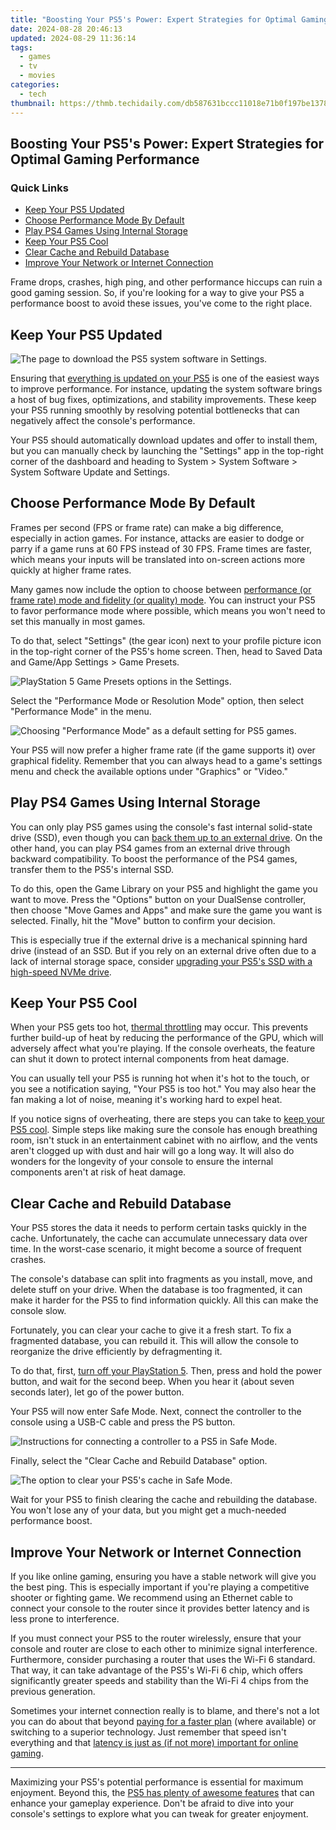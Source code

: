 ```yaml
---
title: "Boosting Your PS5's Power: Expert Strategies for Optimal Gaming Performance"
date: 2024-08-28 20:46:13
updated: 2024-08-29 11:36:14
tags:
  - games
  - tv
  - movies
categories:
  - tech
thumbnail: https://thmb.techidaily.com/db587631bccc11018e71b0f197be1378b7d1dbbecd5a463368074dbdb88b8238.jpg
---
```


## Boosting Your PS5's Power: Expert Strategies for Optimal Gaming Performance

### Quick Links

* [Keep Your PS5 Updated](https://apple-account.techidaily.com/how-to-erase-an-apple-iphone-14-plus-without-apple-id-by-drfone-ios/)
* [Choose Performance Mode By Default](https://android-transfer.techidaily.com/how-to-transfer-photos-from-xiaomi-13t-pro-to-laptop-without-usb-drfone-by-drfone-transfer-from-android-transfer-from-android/)
* [Play PS4 Games Using Internal Storage](https://buynow-info.techidaily.com/the-battle-of-tech-titans-analyzing-ipad-pro-against-macbook-pro/)
* [Keep Your PS5 Cool](https://screen-mirror.techidaily.com/how-to-mirror-itel-a60-to-mac-drfone-by-drfone-android/)
* [Clear Cache and Rebuild Database](https://youtube-videos.techidaily.com/zero-intrusions-check-out-our-list-of-top-7-android-apps/)
* [Improve Your Network or Internet Connection](https://screen-activity-recording.techidaily.com/voice-reinvention-with-technology-rankings-of-7-innovative-audio-tools/)

 Frame drops, crashes, high ping, and other performance hiccups can ruin a good gaming session. So, if you're looking for a way to give your PS5 a performance boost to avoid these issues, you've come to the right place.

##  Keep Your PS5 Updated

![The page to download the PS5 system software in Settings.](https://static1.howtogeekimages.com/wordpress/wp-content/uploads/2023/12/ps5-system-software-update-download.jpg) 

 Ensuring that [everything is updated on your PS5](https://screen-sharing-recording.techidaily.com/best-3ip-top-audio-capture-apps-for-2024/) is one of the easiest ways to improve performance. For instance, updating the system software brings a host of bug fixes, optimizations, and stability improvements. These keep your PS5 running smoothly by resolving potential bottlenecks that can negatively affect the console's performance.

 Your PS5 should automatically download updates and offer to install them, but you can manually check by launching the "Settings" app in the top-right corner of the dashboard and heading to System > System Software > System Software Update and Settings.

##  Choose Performance Mode By Default

 Frames per second (FPS or frame rate) can make a big difference, especially in action games. For instance, attacks are easier to dodge or parry if a game runs at 60 FPS instead of 30 FPS. Frame times are faster, which means your inputs will be translated into on-screen actions more quickly at higher frame rates.

 Many games now include the option to choose between [performance (or frame rate) mode and fidelity (or quality) mode](https://facebook-video-content.techidaily.com/in-2024-evasion-of-ennui-comical-cells-and-chuckles-in-facebooks-boundaries/). You can instruct your PS5 to favor performance mode where possible, which means you won't need to set this manually in most games.

 To do that, select "Settings" (the gear icon) next to your profile picture icon in the top-right corner of the PS5's home screen. Then, head to Saved Data and Game/App Settings > Game Presets.

![PlayStation 5 Game Presets options in the Settings.](https://static1.howtogeekimages.com/wordpress/wp-content/uploads/2024/02/game-presets-ps5.png) 

 Select the "Performance Mode or Resolution Mode" option, then select "Performance Mode" in the menu.

![Choosing "Performance Mode" as a default setting for PS5 games.](https://static1.howtogeekimages.com/wordpress/wp-content/uploads/2024/02/game-presets-ps5-performance-mode.png) 

 Your PS5 will now prefer a higher frame rate (if the game supports it) over graphical fidelity. Remember that you can always head to a game's settings menu and check the available options under "Graphics" or "Video."

##  Play PS4 Games Using Internal Storage

 You can only play PS5 games using the console's fast internal solid-state drive (SSD), even though you can [back them up to an external drive](https://howto.techidaily.com/full-solutions-to-fix-error-code-920-in-google-play-on-tecno-phantom-v-fold-drfone-by-drfone-fix-android-problems-fix-android-problems/). On the other hand, you can play PS4 games from an external drive through backward compatibility. To boost the performance of the PS4 games, transfer them to the PS5's internal SSD.

 To do this, open the Game Library on your PS5 and highlight the game you want to move. Press the "Options" button on your DualSense controller, then choose "Move Games and Apps" and make sure the game you want is selected. Finally, hit the "Move" button to confirm your decision.

 This is especially true if the external drive is a mechanical spinning hard drive (instead of an SSD. But if you rely on an external drive often due to a lack of internal storage space, consider [upgrading your PS5's SSD with a high-speed NVMe drive](https://hardware-tips.techidaily.com/1723125170836-in-depth-analysis-and-review-of-the-cutting-edge-mole-3d-scanner-by-3dmakerpro-unleashing-a-new-dimension-in-your-pocket/).

##  Keep Your PS5 Cool

 When your PS5 gets too hot, [thermal throttling](https://buynow-help.techidaily.com/leading-titles-to-unlock-on-google-play-pass-a-ranking-of-the-8-greatest-games/) may occur. This prevents further build-up of heat by reducing the performance of the GPU, which will adversely affect what you're playing. If the console overheats, the feature can shut it down to protect internal components from heat damage.

 You can usually tell your PS5 is running hot when it's hot to the touch, or you see a notification saying, "Your PS5 is too hot." You may also hear the fan making a lot of noise, meaning it's working hard to expel heat.

 If you notice signs of overheating, there are steps you can take to [keep your PS5 cool](https://instagram-videos.techidaily.com/updated-2024-approved-unveiling-anonymous-access-to-instagram-story-content-on-desktopstablets-and-smartphones-no-cost/). Simple steps like making sure the console has enough breathing room, isn't stuck in an entertainment cabinet with no airflow, and the vents aren't clogged up with dust and hair will go a long way. It will also do wonders for the longevity of your console to ensure the internal components aren't at risk of heat damage.

##  Clear Cache and Rebuild Database

 Your PS5 stores the data it needs to perform certain tasks quickly in the cache. Unfortunately, the cache can accumulate unnecessary data over time. In the worst-case scenario, it might become a source of frequent crashes.

 The console's database can split into fragments as you install, move, and delete stuff on your drive. When the database is too fragmented, it can make it harder for the PS5 to find information quickly. All this can make the console slow.

 Fortunately, you can clear your cache to give it a fresh start. To fix a fragmented database, you can rebuild it. This will allow the console to reorganize the drive efficiently by defragmenting it.

 To do that, first, [turn off your PlayStation 5](https://digital-screen-recording.techidaily.com/new-in-2024-ace-trackers-our-top-five-games/). Then, press and hold the power button, and wait for the second beep. When you hear it (about seven seconds later), let go of the power button.

 Your PS5 will now enter Safe Mode. Next, connect the controller to the console using a USB-C cable and press the PS button.

![Instructions for connecting a controller to a PS5 in Safe Mode.](https://static1.howtogeekimages.com/wordpress/wp-content/uploads/2024/02/safe-mode-connect-controller.png) 

 Finally, select the "Clear Cache and Rebuild Database" option.

![The option to clear your PS5's cache in Safe Mode.](https://static1.howtogeekimages.com/wordpress/wp-content/uploads/2024/02/safe-mode-ps5-clear-cache.png) 

 Wait for your PS5 to finish clearing the cache and rebuilding the database. You won't lose any of your data, but you might get a much-needed performance boost.

##  Improve Your Network or Internet Connection

 If you like online gaming, ensuring you have a stable network will give you the best ping. This is especially important if you're playing a competitive shooter or fighting game. We recommend using an Ethernet cable to connect your console to the router since it provides better latency and is less prone to interference.

 If you must connect your PS5 to the router wirelessly, ensure that your console and router are close to each other to minimize signal interference. Furthermore, consider purchasing a router that uses the Wi-Fi 6 standard. That way, it can take advantage of the PS5's Wi-Fi 6 chip, which offers significantly greater speeds and stability than the Wi-Fi 4 chips from the previous generation.

 Sometimes your internet connection really is to blame, and there's not a lot you can do about that beyond [paying for a faster plan](https://twitter-videos.techidaily.com/updated-in-2024-become-a-pro-at-tweeting-live-video-responses/) (where available) or switching to a superior technology. Just remember that speed isn't everything and that [latency is just as (if not more) important for online gaming](https://fox-boxes.techidaily.com/new-in-2024-ultimate-edit-suite-for-mobile-app-devices/).

---

 Maximizing your PS5's potential performance is essential for maximum enjoyment. Beyond this, the [PS5 has plenty of awesome features](https://youtube-tips.techidaily.com/ed-link-length-limit-check-out-these-5-youtube-minisizers/) that can enhance your gameplay experience. Don't be afraid to dive into your console's settings to explore what you can tweak for greater enjoyment.

<ins class="adsbygoogle"
     style="display:block"
     data-ad-format="autorelaxed"
     data-ad-client="ca-pub-7571918770474297"
     data-ad-slot="1223367746"></ins>



<ins class="adsbygoogle"
     style="display:block"
     data-ad-client="ca-pub-7571918770474297"
     data-ad-slot="8358498916"
     data-ad-format="auto"
     data-full-width-responsive="true"></ins>
